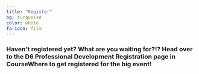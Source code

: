 ```yaml
---
title: "Register"
bg: turquoise
color: white
fa-icon: film
---
```


### Haven't registered yet? What are you waiting for?!? Head over to the D6 Professional Development Registration page in CourseWhere to get registered for the big event!

<i class="fa fa-sign-in" aria-hidden="true" href="http://www.solutionwhere.com/greeleyschools/cw/showcourse.asp?2117"></i>
